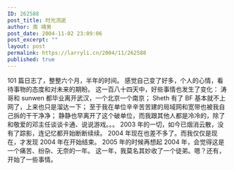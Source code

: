 ```yaml
---
ID: 262588
post_title: 时光流逝
author: 南 靖男
post_date: 2004-11-02 23:09:06
post_excerpt: ""
layout: post
permalink: https://larryli.cn/2004/11/262588
published: true
---
```

101 篇日志了，整整六个月，半年的时间。
感觉自己变了好多，个人的心情，看待事物的态度和对未来的期盼。
这一百八十四天中，好些事情也发生了变化：
涛哥和 sunwen 都毕业离开武汉，一个北京一个南京；
Sheth 有了 BF 基本就不上网了，上来也只是溜达一下；
至于我在单位辛辛苦苦建的局域网和宽带也被我自己拆的干干净净；
静静也早离开了这个破单位，而我跟其他人都是冷冷的，除了和敬爱的邓主任谈谈卡通、说说游戏。。。
2003 年的一切，如今已烟消云散，没有了踪影，连记忆都开始断断续续。
2004 年现在也差不多了。而我仅仅是现在，才发现 2004 年在开始结束。
2005 年的时候再想起 2004 年，会觉得这是一个痛苦、纷杂、无奈的一年。
这一年，我莫名其妙收了一个徒弟。嗯？还有，开始了一些事情。